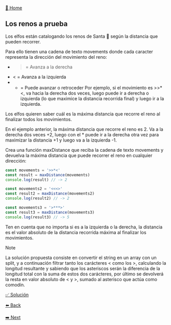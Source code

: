 [🏡 Home](https://github.com/jcuencagento/JCG-adventJS)

## Los renos a prueba

Los elfos están catalogando los renos de Santa 🦌 según la distancia que pueden recorrer.

Para ello tienen una cadena de texto movements donde cada caracter representa la dirección del movimiento del reno:

 - > = Avanza a la derecha
 - < = Avanza a la izquierda
 - * = Puede avanzar o retroceder
Por ejemplo, si el movimiento es >>*<, va hacia la derecha dos veces, luego puede ir a derecha o izquierda (lo que maximice la distancia recorrida final) y luego ir a la izquierda.

Los elfos quieren saber cuál es la máxima distancia que recorre el reno al finalizar todos los movimientos.

En el ejemplo anterior, la máxima distancia que recorre el reno es 2. Va a la derecha dos veces +2, luego con el * puede ir a la derecha otra vez para maximizar la distancia +1 y luego va a la izquierda -1.

Crea una función maxDistance que reciba la cadena de texto movements y devuelva la máxima distancia que puede recorrer el reno en cualquier dirección:


```javascript
const movements = '>>*<'
const result = maxDistance(movements)
console.log(result) // -> 2

const movements2 = '<<<>'
const result2 = maxDistance(movements2)
console.log(result2) // -> 2

const movements3 = '>***>'
const result3 = maxDistance(movements3)
console.log(result3) // -> 5
```


Ten en cuenta que no importa si es a la izquierda o la derecha, la distancia es el valor absoluto de la distancia recorrida máxima al finalizar los movimientos.


> [!NOTE]
> La solución propuesta consiste en convertir el string en un array con un split, y a continuación filtrar tanto los carácteres
> < como los >, calculando la longitud resultante y sabiendo que los asteriscos serán la diferencia de la longitud total con la 
> suma de estos dos carácteres, por último se devolverá la resta en valor absoluto de < y >, sumado al asterisco que actúa como comodín.


[✅ Solución](https://github.com/jcuencagento/JCG-adventJS/blob/master/challenges/december_06.js)


[⬅️ Back](https://github.com/jcuencagento/JCG-adventJS/blob/master/challenges/december_05.md)


[➡️ Next](https://github.com/jcuencagento/JCG-adventJS/blob/master/challenges/december_07.md)